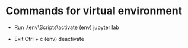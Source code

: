 # Commands for virtual environment

- Run
  .\env\Scripts\activate
      (env) jupyter lab

- Exit
  Ctrl + c
    (env) deactivate
